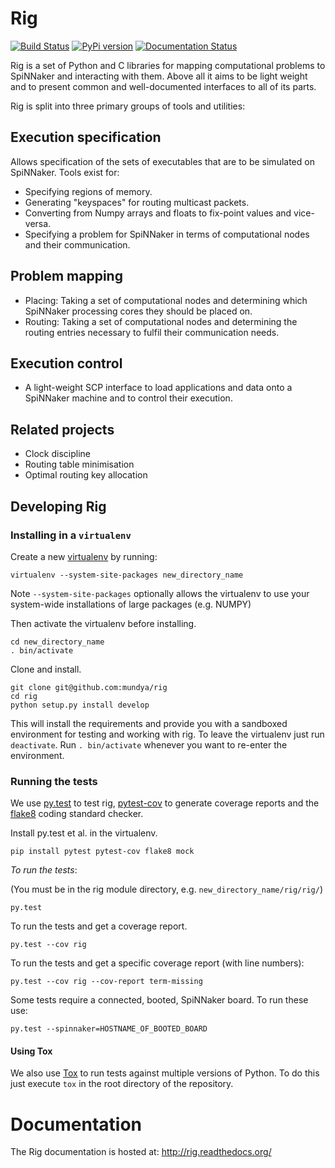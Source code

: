 # Rig

[![Build Status](https://travis-ci.org/project-rig/rig.svg?branch=master)](https://travis-ci.org/project-rig/rig)
[![PyPi version](https://pypip.in/v/rig/badge.png)](https://pypi.python.org/pypi/rig/)
[![Documentation Status](https://readthedocs.org/projects/rig/badge/?version=master)](https://readthedocs.org/projects/rig/?badge=master)

Rig is a set of Python and C libraries for mapping computational problems to
SpiNNaker and interacting with them.  Above all it aims to be light weight and
to present common and well-documented interfaces to all of its parts.

Rig is split into three primary groups of tools and utilities:

## Execution specification

Allows specification of the sets of executables that are to be simulated on
SpiNNaker.  Tools exist for:

 - Specifying regions of memory.
 - Generating "keyspaces" for routing multicast packets.
 - Converting from Numpy arrays and floats to fix-point values and vice-versa.
 - Specifying a problem for SpiNNaker in terms of computational nodes and their
   communication.

## Problem mapping

 - Placing: Taking a set of computational nodes and determining which SpiNNaker
   processing cores they should be placed on.
 - Routing: Taking a set of computational nodes and determining the routing
   entries necessary to fulfil their communication needs.

## Execution control

 - A light-weight SCP interface to load applications and data onto a SpiNNaker
   machine and to control their execution.

## Related projects

 - Clock discipline
 - Routing table minimisation
 - Optimal routing key allocation

## Developing Rig

### Installing in a `virtualenv`

Create a new [virtualenv](https://pypi.python.org/pypi/virtualenv) by running:

    virtualenv --system-site-packages new_directory_name

Note `--system-site-packages` optionally allows the virtualenv to use your
system-wide installations of large packages (e.g. NUMPY)

Then activate the virtualenv before installing.

    cd new_directory_name
    . bin/activate

Clone and install.

    git clone git@github.com:mundya/rig
    cd rig
    python setup.py install develop

This will install the requirements and provide you with a sandboxed environment
for testing and working with rig.  To leave the virtualenv just run
`deactivate`.  Run `. bin/activate` whenever you want to re-enter the
environment.

### Running the tests

We use [py.test](http://pytest.org) to test rig,
[pytest-cov](https://pypi.python.org/pypi/pytest-cov/1.8.1) to generate
coverage reports and the [flake8](https://pypi.python.org/pypi/flake8) coding
standard checker.

Install py.test et al. in the virtualenv.

    pip install pytest pytest-cov flake8 mock

*To run the tests*:

(You must be in the rig module directory, e.g. `new_directory_name/rig/rig/`)

    py.test

To run the tests and get a coverage report.

    py.test --cov rig

To run the tests and get a specific coverage report (with line numbers):

    py.test --cov rig --cov-report term-missing

Some tests require a connected, booted, SpiNNaker board.  To run these use:

    py.test --spinnaker=HOSTNAME_OF_BOOTED_BOARD

#### Using Tox

We also use [Tox](https://pypi.python.org/pypi/tox/1.8.1) to run tests against
multiple versions of Python.  To do this just execute `tox` in the root
directory of the repository.


# Documentation

The Rig documentation is hosted at: http://rig.readthedocs.org/

